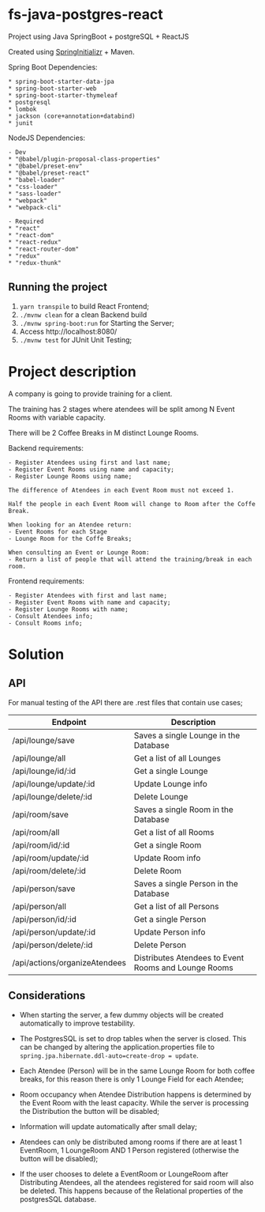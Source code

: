 # fs-java-postgres-react
Project using Java SpringBoot + postgreSQL + ReactJS

Created using [SpringInitializr](https://start.spring.io/) + Maven.

Spring Boot Dependencies:

    * spring-boot-starter-data-jpa
    * spring-boot-starter-web
    * spring-boot-starter-thymeleaf
    * postgresql
    * lombok
    * jackson (core+annotation+databind)
    * junit

NodeJS Dependencies:

    - Dev
    * "@babel/plugin-proposal-class-properties"
    * "@babel/preset-env"
    * "@babel/preset-react"
    * "babel-loader"
    * "css-loader"
    * "sass-loader"
    * "webpack"
    * "webpack-cli"
   
    - Required
    * "react"
    * "react-dom"
    * "react-redux"
    * "react-router-dom"
    * "redux"
    * "redux-thunk"

## Running the project
1. ```yarn transpile``` to build React Frontend;
2. ``` ./mvnw clean ``` for a clean Backend build
3. ```./mvnw spring-boot:run``` for Starting the Server;
4. Access http://localhost:8080/
5.  ```./mvnw test``` for JUnit Unit Testing;

# Project description

A company is going to provide training for a client. 

The training has 2 stages where atendees will be split among N Event Rooms with variable capacity. 

There will be 2 Coffee Breaks in M distinct Lounge Rooms.

Backend requirements:

    - Register Atendees using first and last name;
    - Register Event Rooms using name and capacity;
    - Register Lounge Rooms using name;
    
    The difference of Atendees in each Event Room must not exceed 1.

    Half the people in each Event Room will change to Room after the Coffe Break.

    When looking for an Atendee return:    
    - Event Rooms for each Stage 
    - Lounge Room for the Coffe Breaks;

    When consulting an Event or Lounge Room:
    - Return a list of people that will attend the training/break in each room.


Frontend requirements:

    - Register Atendees with first and last name;
    - Register Event Rooms with name and capacity;
    - Register Lounge Rooms with name;
    - Consult Atendees info;
    - Consult Rooms info;

# Solution

## API
For manual testing of the API there are .rest files that contain use cases;

Endpoint | Description
---------|----------
 /api/lounge/save | Saves a single Lounge in the Database
 /api/lounge/all  | Get a list of all Lounges
 /api/lounge/id/:id | Get a single Lounge
 /api/lounge/update/:id | Update Lounge info
 /api/lounge/delete/:id | Delete Lounge
 /api/room/save  | Saves a single Room in the Database
 /api/room/all | Get a list of all Rooms
 /api/room/id/:id  | Get a single Room
 /api/room/update/:id | Update Room info
 /api/room/delete/:id | Delete Room
 /api/person/save  | Saves a single Person in the Database
 /api/person/all | Get a list of all Persons
 /api/person/id/:id  | Get a single Person
 /api/person/update/:id | Update Person info
 /api/person/delete/:id | Delete Person
 /api/actions/organizeAtendees | Distributes Atendees to Event Rooms and Lounge Rooms
 ## Considerations
 * When starting the server, a few dummy objects will be created automatically to improve testability.
 * The PostgresSQL is set to drop tables when the server is closed. This can be changed by altering the application.properties file to ```spring.jpa.hibernate.ddl-auto=create-drop = update```.
 * Each Atendee (Person) will be in the same Lounge Room for both coffee breaks, for this reason there is only 1 Lounge Field for each Atendee;
  
 * Room occupancy when Atendee Distribution happens is determined by the Event Room with the least capacity. While the server is processing the Distribution the button will be disabled;
  
 * Information will update automatically after small delay;
  
 * Atendees can only be distributed among rooms if there are at least 1 EventRoom, 1 LoungeRoom AND 1 Person registered (otherwise the button will be disabled);
  
 * If the user chooses to delete a EventRoom or LoungeRoom after Distributing Atendees, all the atendees registered for said room will also be deleted. This happens because of the Relational properties of the postgresSQL database.




